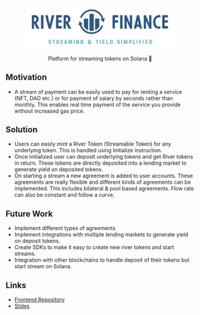 <p align="center"><img src="/RiverFinance.PNG" align="center" width="400"></p>
 
<p  align="center">Platform for streaming tokens on Solana 🚀</p>

## Motivation

- A stream of payment can be easily used to pay for renting a service (NFT, DAO etc.) or for payment of salary by seconds rather than monthly. This enables real time payment of the service you provide without increased gas price.
 
## Solution
- Users can easily mint a River Token (Streamable Token) for any underlying token. This is handled using Initialize instruction.
- Once initialized user can deposit underlying tokens and get River tokens in return. These tokens are directly deposited into a lending market to generate yield on deposited tokens. 
- On starting a stream a new agreement is added to user accounts. These agreements are really flexible and different kinds of agreements can be implemented. This includes bilateral & pool based agreements. Flow rate can also be constant and follow a curve.
 
## Future Work
- Implement different types of agreements
- Implement integrations with multiple lending markets to generate yield on deposit tokens.
- Create SDKs to make it easy to create new river tokens and start streams.
- Integration with other blockchains to handle deposit of their tokens but start stream on Solana.

## Links
- [Frontend Repository](https://github.com/ShreyPaharia/RiverFinance)
- [Slides](https://drive.google.com/file/d/17VPc8cbmftIxU-LNYmyWwgHJc3FogacV/view)